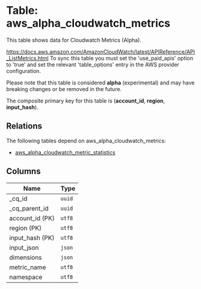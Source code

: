 # Table: aws_alpha_cloudwatch_metrics

This table shows data for Cloudwatch Metrics (Alpha).

https://docs.aws.amazon.com/AmazonCloudWatch/latest/APIReference/API_ListMetrics.html
To sync this table you must set the 'use_paid_apis' option to 'true' and set the relevant 'table_options' entry in the AWS provider configuration.

Please note that this table is considered **alpha** (experimental) and may have breaking changes or be removed in the future.

The composite primary key for this table is (**account_id**, **region**, **input_hash**).

## Relations

The following tables depend on aws_alpha_cloudwatch_metrics:
  - [aws_alpha_cloudwatch_metric_statistics](aws_alpha_cloudwatch_metric_statistics)

## Columns

| Name          | Type          |
| ------------- | ------------- |
|_cq_id|`uuid`|
|_cq_parent_id|`uuid`|
|account_id (PK)|`utf8`|
|region (PK)|`utf8`|
|input_hash (PK)|`utf8`|
|input_json|`json`|
|dimensions|`json`|
|metric_name|`utf8`|
|namespace|`utf8`|